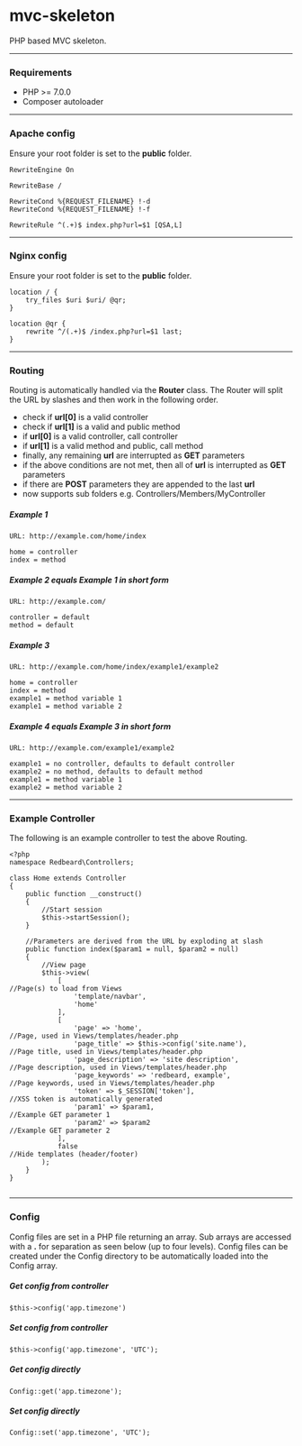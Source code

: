 # mvc-skeleton
PHP based MVC skeleton.

---

### Requirements

* PHP >= 7.0.0
* Composer autoloader

---

### Apache config
Ensure your root folder is set to the **public** folder.

```
RewriteEngine On

RewriteBase /

RewriteCond %{REQUEST_FILENAME} !-d
RewriteCond %{REQUEST_FILENAME} !-f

RewriteRule ^(.+)$ index.php?url=$1 [QSA,L]
```

---

### Nginx config
Ensure your root folder is set to the **public** folder.

```
location / {
    try_files $uri $uri/ @qr;
}

location @qr {
    rewrite ^/(.+)$ /index.php?url=$1 last;
}
```

---

### Routing
Routing is automatically handled via the **Router** class. The Router will split the URL by slashes and then work in the following order.

* check if **url[0]** is a valid controller
* check if **url[1]** is a valid and public method
* if **url[0]** is a valid controller, call controller
* if **url[1]** is a valid method and public, call method
* finally, any remaining **url** are interrupted as **GET** parameters
* if the above conditions are not met, then all of **url** is interrupted as **GET** parameters
* if there are **POST** parameters they are appended to the last **url**
* now supports sub folders e.g. Controllers/Members/MyController

##### Example 1
```
URL: http://example.com/home/index

home = controller
index = method
```

##### Example 2 equals Example 1 in short form
```
URL: http://example.com/

controller = default
method = default
```

##### Example 3
```
URL: http://example.com/home/index/example1/example2

home = controller
index = method
example1 = method variable 1
example1 = method variable 2
```

##### Example 4 equals Example 3 in short form
```
URL: http://example.com/example1/example2

example1 = no controller, defaults to default controller
example2 = no method, defaults to default method
example1 = method variable 1
example2 = method variable 2
```

---

### Example Controller
The following is an example controller to test the above Routing.


```
<?php
namespace Redbeard\Controllers;

class Home extends Controller
{
    public function __construct()
    {
        //Start session
        $this->startSession();
    }
    
    //Parameters are derived from the URL by exploding at slash
    public function index($param1 = null, $param2 = null)
    {
        //View page
        $this->view(
            [                                                       //Page(s) to load from Views
                'template/navbar',
                'home'
            ],
            [
                'page' => 'home',                                   //Page, used in Views/templates/header.php
                'page_title' => $this->config('site.name'),         //Page title, used in Views/templates/header.php
                'page_description' => 'site description',           //Page description, used in Views/templates/header.php
                'page_keywords' => 'redbeard, example',             //Page keywords, used in Views/templates/header.php
                'token' => $_SESSION['token'],                      //XSS token is automatically generated
                'param1' => $param1,                                //Example GET parameter 1
                'param2' => $param2                                 //Example GET parameter 2
            ],
            false                                                   //Hide templates (header/footer)
        );
    }
}


```

---

### Config
Config files are set in a PHP file returning an array. Sub arrays are accessed with a **.** for separation as seen below (up to four levels).
Config files can be created under the Config directory to be automatically loaded into the Config array.

##### Get config from controller
```
$this->config('app.timezone')
```

##### Set config from controller
```
$this->config('app.timezone', 'UTC');
```

##### Get config directly
```
Config::get('app.timezone');
```

##### Set config directly
```
Config::set('app.timezone', 'UTC');
```
